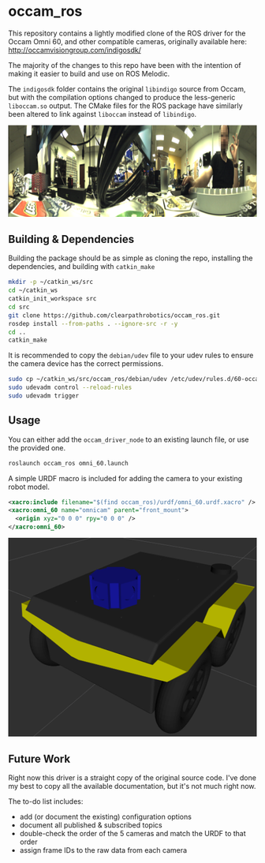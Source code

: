 occam_ros
=============

This repository contains a lightly modified clone of the ROS driver for the Occam Omni 60, and other compatible
cameras, originally available here: http://occamvisiongroup.com/indigosdk/

The majority of the changes to this repo have been with the intention of making it easier to build and use on
ROS Melodic.

The `indigosdk` folder contains the original `libindigo` source from Occam, but with the compilation options changed
to produce the less-generic `liboccam.so` output.  The CMake files for the ROS package have similarly been altered
to link against `liboccam` instead of `libindigo`.

![panorama](doc/panorama.png)


Building & Dependencies
----------------------------

Building the package should be as simple as cloning the repo, installing the dependencies, and building with
`catkin_make`

```bash
mkdir -p ~/catkin_ws/src
cd ~/catkin_ws
catkin_init_workspace src
cd src
git clone https://github.com/clearpathrobotics/occam_ros.git
rosdep install --from-paths . --ignore-src -r -y
cd ..
catkin_make
```

It is recommended to copy the `debian/udev` file to your udev rules to ensure the camera device has the correct
permissions.

```bash
sudo cp ~/catkin_ws/src/occam_ros/debian/udev /etc/udev/rules.d/60-occam.rules
sudo udevadm control --reload-rules
sudo udevadm trigger
```


Usage
----------

You can either add the `occam_driver_node` to an existing launch file, or use the provided one.

```bash
roslaunch occam_ros omni_60.launch
```

A simple URDF macro is included for adding the camera to your existing robot model.

```xml
<xacro:include filename="$(find occam_ros)/urdf/omni_60.urdf.xacro" />
<xacro:omni_60 name="omnicam" parent="front_mount">
  <origin xyz="0 0 0" rpy="0 0 0" />
</xacro:omni_60>
```

![Omni 60 on Jackal](doc/omni_60-jackal.png)


Future Work
--------------

Right now this driver is a straight copy of the original source code.  I've done my best to copy all the available
documentation, but it's not much right now.

The to-do list includes:

- add (or document the existing) configuration options
- document all published & subscribed topics
- double-check the order of the 5 cameras and match the URDF to that order
- assign frame IDs to the raw data from each camera
